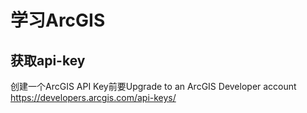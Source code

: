 # 学习ArcGIS

## 获取api-key
创建一个ArcGIS API Key前要Upgrade to an ArcGIS Developer account
https://developers.arcgis.com/api-keys/